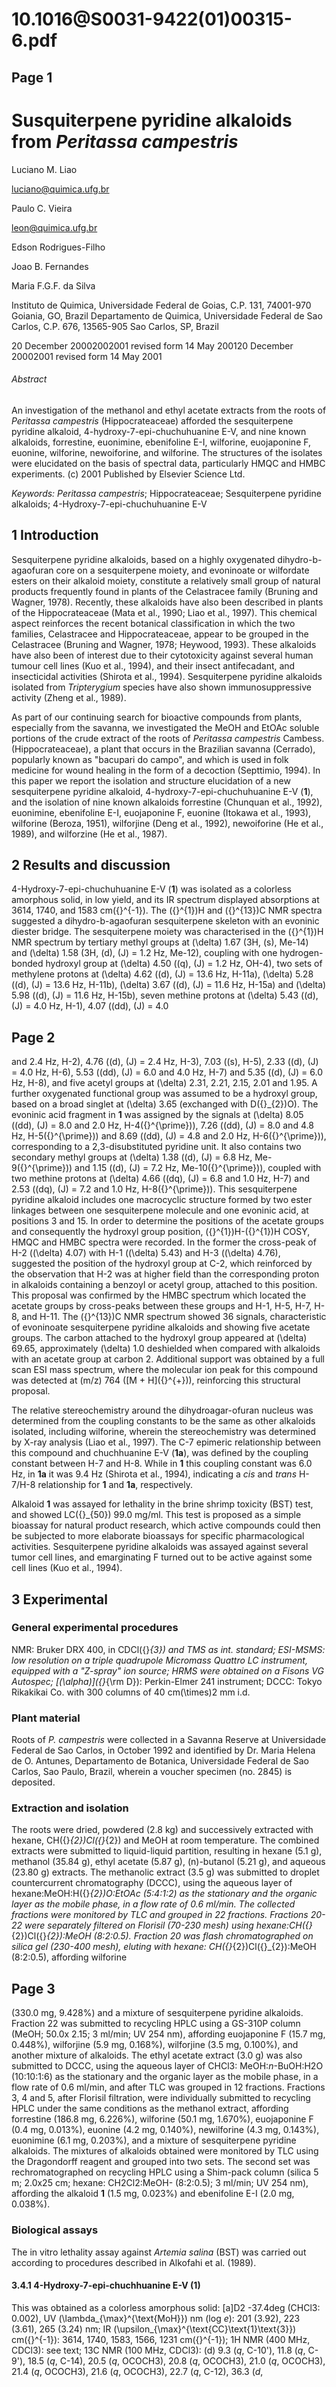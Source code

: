 # 10.1016@S0031-9422(01)00315-6.pdf

## Page 1



# Susquiterpene pyridine alkaloids from _Peritassa campestris_

Luciano M. Liao

luciano@quimica.ufg.br

 Paulo C. Vieira

leon@quimica.ufg.br

 Edson Rodrigues-Filho

Joao B. Fernandes

Maria F.G.F. da Silva

Instituto de Quimica, Universidade Federal de Goias, C.P. 131, 74001-970 Goiania, GO, Brazil Departamento de Quimica, Universidade Federal de Sao Carlos, C.P. 676, 13565-905 Sao Carlos, SP, Brazil

20 December 20002002001 revised form 14 May 200120 December 20002001 revised form 14 May 2001

###### Abstract

An investigation of the methanol and ethyl acetate extracts from the roots of _Peritassa campestris_ (Hippocrateaceae) afforded the sesquiterpene pyridine alkaloid, 4-hydroxy-7-epi-chuchuhuanine E-V, and nine known alkaloids, forrestine, euonimine, ebenifoline E-I, wilforine, euojaponine F, euonine, wilforine, newoiforine, and wilforine. The structures of the isolates were elucidated on the basis of spectral data, particularly HMQC and HMBC experiments. (c) 2001 Published by Elsevier Science Ltd.

_Keywords: Peritassa campestris_; Hippocrateaceae; Sesquiterpene pyridine alkaloids; 4-Hydroxy-7-epi-chuchuhuanine E-V

## 1 Introduction

Sesquiterpene pyridine alkaloids, based on a highly oxygenated dihydro-b-agaofuran core on a sesquiterpene moiety, and evoninoate or wilfordate esters on their alkaloid moiety, constitute a relatively small group of natural products frequently found in plants of the Celastracee family (Bruning and Wagner, 1978). Recently, these alkaloids have also been described in plants of the Hippocrateaceae (Mata et al., 1990; Liao et al., 1997). This chemical aspect reinforces the recent botanical classification in which the two families, Celastracee and Hippocrateaceae, appear to be grouped in the Celastracee (Bruning and Wagner, 1978; Heywood, 1993). These alkaloids have also been of interest due to their cytotoxicity against several human tumour cell lines (Kuo et al., 1994), and their insect antifecadant, and insecticidal activities (Shirota et al., 1994). Sesquiterpene pyridine alkaloids isolated from _Tripterygium_ species have also shown immunosuppressive activity (Zheng et al., 1989).

As part of our continuing search for bioactive compounds from plants, especially from the savanna, we investigated the MeOH and EtOAc soluble portions of the crude extract of the roots of _Peritassa campestris_ Cambess. (Hippocrateaceae), a plant that occurs in the Brazilian savanna (Cerrado), popularly known as "bacupari do campo", and which is used in folk medicine for wound healing in the form of a decoction (Septtimio, 1994). In this paper we report the isolation and structure elucidation of a new sesquiterpene pyridine alkaloid, 4-hydroxy-7-epi-chuchuhuanine E-V (**1**), and the isolation of nine known alkaloids forrestine (Chunquan et al., 1992), euonimine, ebenifoline E-I, euojaponine F, euonine (Itokawa et al., 1993), wilforine (Beroza, 1951), wilforjine (Deng et al., 1992), newoiforine (He et al., 1989), and wilforzine (He et al., 1987).

## 2 Results and discussion

4-Hydroxy-7-epi-chuchuhuanine E-V (**1**) was isolated as a colorless amorphous solid, in low yield, and its IR spectrum displayed absorptions at 3614, 1740, and 1583 cm\({}^{-1}\). The \({}^{1}\)H and \({}^{13}\)C NMR spectra suggested a dihydro-b-agaofuran sesquiterpene skeleton with an evoninic diester bridge. The sesquiterpene moiety was characterised in the \({}^{1}\)H NMR spectrum by tertiary methyl groups at \(\delta\) 1.67 (3H, \(s\), Me-14) and \(\delta\) 1.58 (3H, \(d\), \(J\) = 1.2 Hz, Me-12), coupling with one hydrogen-bonded hydroxyl group at \(\delta\) 4.50 (\(q\), \(J\) = 1.2 Hz, OH-4), two sets of methylene protons at \(\delta\) 4.62 (\(d\), \(J\) = 13.6 Hz, H-11a), \(\delta\) 5.28 (\(d\), \(J\) = 13.6 Hz, H-11b), \(\delta\) 3.67 (\(d\), \(J\) = 11.6 Hz, H-15a) and \(\delta\) 5.98 (\(d\), \(J\) = 11.6 Hz, H-15b), seven methine protons at \(\delta\) 5.43 (\(d\), \(J\) = 4.0 Hz, H-1), 4.07 (\(dd\), \(J\) = 4.0

## Page 2

and 2.4 Hz, H-2), 4.76 (\(d\), \(J\) = 2.4 Hz, H-3), 7.03 (\(s\), H-5), 2.33 (\(d\), \(J\) = 4.0 Hz, H-6), 5.53 (\(dd\), \(J\) = 6.0 and 4.0 Hz, H-7) and 5.35 (\(d\), \(J\) = 6.0 Hz, H-8), and five acetyl groups at \(\delta\) 2.31, 2.21, 2.15, 2.01 and 1.95. A further oxygenated functional group was assumed to be a hydroxyl group, based on a broad singlet at \(\delta\) 3.65 (exchanged with D\({}_{2}\)O). The evoninic acid fragment in **1** was assigned by the signals at \(\delta\) 8.05 (\(dd\), \(J\) = 8.0 and 2.0 Hz, H-4\({}^{\prime}\)), 7.26 (\(dd\), \(J\) = 8.0 and 4.8 Hz, H-5\({}^{\prime}\)) and 8.69 (\(dd\), \(J\) = 4.8 and 2.0 Hz, H-6\({}^{\prime}\)), corresponding to a 2,3-disubstituted pyridine unit. It also contains two secondary methyl groups at \(\delta\) 1.38 (\(d\), \(J\) = 6.8 Hz, Me-9\({}^{\prime}\)) and 1.15 (\(d\), \(J\) = 7.2 Hz, Me-10\({}^{\prime}\)), coupled with two methine protons at \(\delta\) 4.66 (\(dq\), \(J\) = 6.8 and 1.0 Hz, H-7) and 2.53 (\(dq\), \(J\) = 7.2 and 1.0 Hz, H-8\({}^{\prime}\)). This sesquiterpene pyridine alkaloid includes one macrocyclic structure formed by two ester linkages between one sesquiterpene molecule and one evoninic acid, at positions 3 and 15. In order to determine the positions of the acetate groups and consequently the hydroxyl group position, \({}^{1}\)H-\({}^{1}\)H COSY, HMQC and HMBC spectra were recorded. In the former the cross-peak of H-2 (\(\delta\) 4.07) with H-1 (\(\delta\) 5.43) and H-3 (\(\delta\) 4.76), suggested the position of the hydroxyl group at C-2, which reinforced by the observation that H-2 was at higher field than the corresponding proton in alkaloids containing a benzoyl or acetyl group, attached to this position. This proposal was confirmed by the HMBC spectrum which located the acetate groups by cross-peaks between these groups and H-1, H-5, H-7, H-8, and H-11. The \({}^{13}\)C NMR spectrum showed 36 signals, characteristic of evoninoate sesquiterpene pyridine alkaloids and showing five acetate groups. The carbon attached to the hydroxyl group appeared at \(\delta\) 69.65, approximately \(\delta\) 1.0 deshielded when compared with alkaloids with an acetate group at carbon 2. Additional support was obtained by a full scan ESI mass spectrum, where the molecular ion peak for this compound was detected at \(m/z\) 764 ([M + H]\({}^{+}\)), reinforcing this structural proposal.

The relative stereochemistry around the dihydroagar-ofuran nucleus was determined from the coupling constants to be the same as other alkaloids isolated, including wilforine, wherein the stereochemistry was determined by X-ray analysis (Liao et al., 1997). The C-7 epimeric relationship between this compound and chuchhuanine E-V (**1a**), was defined by the coupling constant between H-7 and H-8. While in **1** this coupling constant was 6.0 Hz, in **1a** it was 9.4 Hz (Shirota et al., 1994), indicating a _cis_ and _trans_ H-7/H-8 relationship for **1** and **1a**, respectively.

Alkaloid **1** was assayed for lethality in the brine shrimp toxicity (BST) test, and showed LC\({}_{50}\) 99.0 mg/ml. This test is proposed as a simple bioassay for natural product research, which active compounds could then be subjected to more elaborate bioassays for specific pharmacological activities. Sesquiterpene pyridine alkaloids was assayed against several tumor cell lines, and emarginating F turned out to be active against some cell lines (Kuo et al., 1994).

## 3 Experimental

### General experimental procedures

NMR: Bruker DRX 400, in CDCl\({}_{3}\) and TMS as int. standard; ESI-MSMS: low resolution on a triple quadrupole Micromass Quattro LC instrument, equipped with a "Z-spray" ion source; HRMS were obtained on a Fisons VG Autospec; [\(\alpha\)]\({}_{\rm D}\): Perkin-Elmer 241 instrument; DCCC: Tokyo Rikakikai Co. with 300 columns of 40 cm\(\times\)2 mm i.d.

### Plant material

Roots of _P. campestris_ were collected in a Savanna Reserve at Universidade Federal de Sao Carlos, in October 1992 and identified by Dr. Maria Helena de O. Antunes, Departamento de Botanica, Universidade Federal de Sao Carlos, Sao Paulo, Brazil, wherein a voucher specimen (no. 2845) is deposited.

### Extraction and isolation

The roots were dried, powdered (2.8 kg) and successively extracted with hexane, CH\({}_{2}\)Cl\({}_{2}\) and MeOH at room temperature. The combined extracts were submitted to liquid-liquid partition, resulting in hexane (5.1 g), methanol (35.84 g), ethyl acetate (5.87 g), \(n\)-butanol (5.21 g), and aqueous (23.80 g) extracts. The methanolic extract (3.5 g) was submitted to droplet countercurrent chromatography (DCCC), using the aqueous layer of hexane:MeOH:H\({}_{2}\)O:EtOAc (5:4:1:2) as the stationary and the organic layer as the mobile phase, in a flow rate of 0.6 ml/min. The collected fractions were monitored by TLC and grouped in 22 fractions. Fractions 20-22 were separately filtered on Florisil (70-230 mesh) using hexane:CH\({}_{2}\)Cl\({}_{2}\):MeOH (8:2:0.5). Fraction 20 was flash chromatographed on silica gel (230-400 mesh), eluting with hexane: CH\({}_{2}\)Cl\({}_{2}\):MeOH (8:2:0.5), affording wilforine

## Page 3

(330.0 mg, 9.428%) and a mixture of sesquiterpene pyridine alkaloids. Fraction 22 was submitted to recycling HPLC using a GS-310P column (MeOH; 50.0x 2.15; 3 ml/min; UV 254 nm), affording euojaponine F (15.7 mg, 0.448%), wilforjine (5.9 mg, 0.168%), wilforjine (3.5 mg, 0.100%), and another mixture of alkaloids. The ethyl acetate extract (3.0 g) was also submitted to DCCC, using the aqueous layer of CHCl3: MeOH:_n_-BuOH:H2O (10:10:1:6) as the stationary and the organic layer as the mobile phase, in a flow rate of 0.6 ml/min, and after TLC was grouped in 12 fractions. Fractions 3, 4 and 5, after Florisil filtration, were individually submitted to recycling HPLC under the same conditions as the methanol extract, affording forrestine (186.8 mg, 6.226%), wilforine (50.1 mg, 1.670%), euojaponine F (0.4 mg, 0.013%), euonine (4.2 mg, 0.140%), newilforine (4.3 mg, 0.143%), euonimine (6.1 mg, 0.203%), and a mixture of sesquiterpene pyridine alkaloids. The mixtures of alkaloids obtained were monitored by TLC using the Dragondorff reagent and grouped into two sets. The second set was rechromatographed on recycling HPLC using a Shim-pack column (silica 5 m; 2.0x25 cm; hexane: CH2Cl2:MeOH- (8:2:0.5); 3 ml/min; UV 254 nm), affording the alkaloid **1** (1.5 mg, 0.023%) and ebenifoline E-I (2.0 mg, 0.038%).

### Biological assays

The in vitro lethality assay against _Artemia salina_ (BST) was carried out according to procedures described in Alkofahi et al. (1989).

#### 3.4.1 4-Hydroxy-7-epi-chuchhuanine E-V (1)

This was obtained as a colorless amorphous solid: [a]D2 -37.4deg (CHCl3: 0.002), UV \(\lambda_{\max}^{\text{MoH}}\) nm (log _e_): 201 (3.92), 223 (3.61), 265 (3.24) nm; IR \(\upsilon_{\max}^{\text{CC}\text{1}\text{3}}\) cm\({}^{-1}\): 3614, 1740, 1583, 1566, 1231 cm\({}^{-1}\); 1H NMR (400 MHz, CDCl3): see text; 13C NMR (100 MHz, CDCl3): \(d\) 9.3 (_q_, C-10'), 11.8 (_q_, C-9'), 18.5 (_q_, C-14), 20.5 (_q_, OCOCH3), 20.8 (_q_, OCOCH3), 21.0 (_q_, OCOCH3), 21.4 (_q_, OCOCH3), 21.6 (_q_, OCOCH3), 22.7 (_q_, C-12), 36.3 (_d_,

